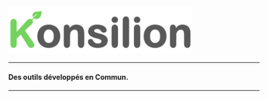 <br><br>

![logo-accueil](https://github.com/Konsilion/konsilion-drive/blob/main/logo_ksln_petit.png?raw=true)

<hr>

<h4>Des outils développés en Commun.</h4>

<hr>
